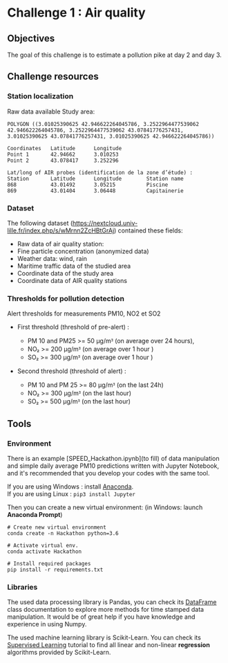 # Challenge 1 : Air quality 

## Objectives 

The goal of this challenge is to estimate a pollution pike at day 2 and day 3. 

## Challenge resources

### Station localization 

Raw data available 
Study area:

    POLYGON ((3.01025390625 42.946622264045786, 3.2522964477539062 42.946622264045786, 3.2522964477539062 43.07841776257431, 3.01025390625 43.07841776257431, 3.01025390625 42.946622264045786))

```
Coordinates   Latitude      Longitude
Point 1       42.94662      3.010253        
Point 2       43.078417     3.252296

Lat/long of AIR probes (identification de la zone d’étude) :
Station       Latitude      Longitude        Station name
868           43.01492      3.05215          Piscine
869           43.01404      3.06448          Capitainerie
```

### Dataset 

The following dataset (https://nextcloud.univ-lille.fr/index.php/s/wMrnn2ZcHBtGrAj) contained these fields:
 * Raw data of air quality station: 
 * Fine particle concentration (anonymized data)
  * Weather data: wind, rain
  * Maritime traffic data of the studied area
  * Coordinate data of the study area
  * Coordinate data of AIR quality stations 

### Thresholds for pollution detection 

Alert thresholds for measurements PM10, NO2 et SO2 

 * First threshold (threshold of pre-alert) :
    * PM 10 and PM25 >= 50 μg/mᴲ (on average over 24 hours),
    * NO₂ >= 200 μg/mᴲ (on average over 1 hour )
    * SO₂ >= 300 μg/mᴲ (on average over 1 hour )

 * Second threshold (threshold of alert) :
    * PM 10 and PM 25 >= 80 μg/mᴲ (on the last 24h)
    * NO₂ >= 300 μg/mᴲ (on the last hour)
    * SO₂ >= 500 μg/mᴲ (on the last hour)

## Tools
### Environment
There is an example [SPEED_Hackathon.ipynb](to fill) of data manipulation and simple daily average PM10 predictions written with Jupyter Notebook, and it's recommended that you develop your codes with the same tool.  

If you are using Windows : install [Anaconda](https://www.anaconda.com/products/individual).    
If you are using Linux : `pip3 install Jupyter`  

Then you can create a new virtual environment: (in Windows: launch **Anaconda Prompt**)
```
# Create new virtual environment
conda create -n Hackathon python=3.6   

# Activate virtual env.
conda activate Hackathon  

# Install required packages
pip install -r requirements.txt
```  
### Libraries
The used data processing library is Pandas, you can check its [DataFrame](https://pandas.pydata.org/docs/reference/api/pandas.DataFrame.html) class documentation to explore more methods for time stamped data manipulation. It would be of great help if you have knowledge and experience in using Numpy.  

The used machine learning library is Scikit-Learn. You can check its [Supervised Learning](https://scikit-learn.org/stable/supervised_learning.html) tutorial to find all linear and non-linear **regression** algorithms provided by Scikit-Learn.

